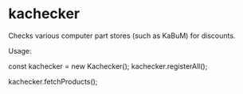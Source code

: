 # kachecker
Checks various computer part stores (such as KaBuM) for discounts.

Usage: 

const kachecker = new Kachecker();
kachecker.registerAll();

kachecker.fetchProducts();

